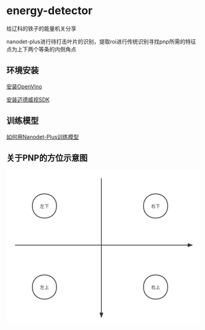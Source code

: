 # energy-detector
给辽科的铁子的能量机关分享

nanodet-plus进行待打击叶片的识别，提取roi进行传统识别寻找pnp所需的特征点为上下两个等条的内侧角点

## 环境安装

[安装OpenVino](./doc/openvino.md)


[安装迈德威视SDK](./doc/Mvsdk.md)

## 训练模型

[如何用Nanodet-Plus训练模型](./doc/nanodet_plus.md)

## 关于PNP的方位示意图

![PNP_Axie](./img/axie_show.png)
